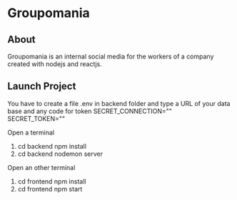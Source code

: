 # Groupomania

## About
Groupomania is an internal social media for the workers of a company created with nodejs and reactjs.


## Launch Project
You have to create a file .env in backend folder and type a URL of your data base and any code for token
SECRET_CONNECTION=""  
SECRET_TOKEN="" 


Open a terminal
1. cd backend npm install
2. cd backend nodemon server 

Open an other terminal
1. cd frontend npm install
2. cd frontend npm start

